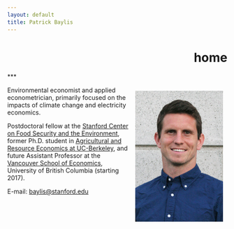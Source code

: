 ```yaml
---
layout: default
title: Patrick Baylis
---
```

<h1 align="right">home</h1>
***

<a href="images/smiling_dbgranite.jpg"><img src="images/smiling_dbgranite.jpg" alt="headshot" height="300px" class="shadow" style="float:right; margin:10px 10px 10px 10px;" /></a>

Environmental economist and applied econometrician, primarily focused on the impacts of climate change and electricity economics.

Postdoctoral fellow at the [Stanford Center on Food Security and the Environment](http://fse.fsi.stanford.edu/), former Ph.D. student in [Agricultural and Resource Economics at UC-Berkeley](http://areweb.berkeley.edu), and future Assistant Professor at the [Vancouver School of Economics](http://economics.ubc.ca/), University of British Columbia (starting 2017).

E-mail: <a href="mailto:baylis@stanford.edu">baylis@stanford.edu</a> <br>
